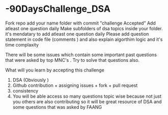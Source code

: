 # -90DaysChallenge_DSA
Fork repo add your name folder with commit "challenge Accepted"
Add atleast one question daily
Make subfolders of dsa topics inside your folder.
it's mendatary to add atleast one  question daily 
Please add question statement in code file
(comments ) and also explain algorthim logic and it's time complaxity

There will be some issues which contain some important past questions that were asked by top MNC's . Try to solve that questions also.

What will you learn by accepting this challenge

1. DSA (Obviously )
2. Github contribution + assigning issues +    fork + pull request
3. consistency
4. You will be able access so many questions topic wise because not just you others are also contributing so it will be great resource of DSA and some questions that was asked by FAANG
